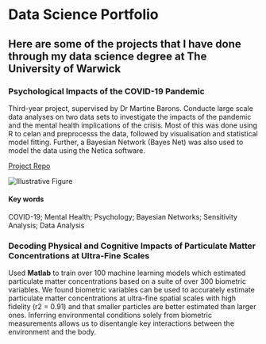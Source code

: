 # Data Science Portfolio 

## Here are some of the projects that I have done through my data science degree at The University of Warwick

### Psychological Impacts of the COVID-19 Pandemic

Third-year project, supervised by Dr Martine Barons. Conducte large scale data analyses on two data sets to investigate the impacts of the pandemic and the mental health implications of the crisis. Most of this was done using R to celan and preprocesss the data, followed by visualisation and statistical model fitting. Further, a Bayesian Network (Bayes Net) was also used to model the data using the Netica software. 

[Project Repo](https://github.com/YousufMohammed2002/Third-Year-Project)

![Illustrative Figure](/assets-img/ChangeInEmployment.png)

#### Key words
COVID-19; Mental Health; Psychology; Bayesian Networks; Sensitivity Analysis; Data Analysis

### Decoding Physical and Cognitive Impacts of Particulate Matter Concentrations at Ultra-Fine Scales


Used **Matlab** to train over 100 machine learning models which estimated particulate matter concentrations based on a suite of over 300 biometric variables. We found biometric variables can be used to accurately estimate particulate matter concentrations at ultra-fine spatial scales with high fidelity (r2 = 0.91) and that smaller particles are better estimated than larger ones. Inferring environmental conditions solely from biometric measurements allows us to disentangle key interactions between the environment and the body.
